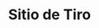 ﻿---
title: "Sitio de Tiro"
permalink: periodes_553.html
layout: periode
dataInici: -332-01
dataFi: -332-07
sidebar: periodes
pares:
  - id: 38
    title: "Alejandro Magno"
    dataInici: "(-336)"
    dataFi: "(-323)"

fills:
jocsPrincipals:
  - title: "Alexander at Tyre"
    bggId: 9339

jocsEscenaris:
jocsEpoca:
  - title: "Field Commander Alexander"
    bggId: 35350
    escenari: "Tyre"

  - title: "Art of Siege"
    bggId: 3935
    escenari: "Tyre"

jocsEpocaEscenaris:
---
